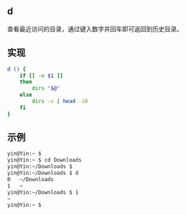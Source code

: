 ## d

查看最近访问的目录，通过键入数字并回车即可返回到历史目录。

## 实现

```zsh
d () {
	if [[ -n $1 ]]
	then
		dirs "$@"
	else
		dirs -v | head -10
	fi
}

```

## 示例

```sh
yin@Yin:~ $
yin@Yin:~ $ cd Downloads
yin@Yin:~/Downloads $
yin@Yin:~/Downloads $ d
0	~/Downloads
1	~
yin@Yin:~/Downloads $ 1
~
yin@Yin:~ $
```
